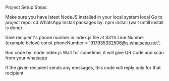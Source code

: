 

Project Setup Steps:


Make sure you have latest NodeJS installed in your local system local
Go to project repo: cd WhatsApp
Install packages by: npm install (wait untill install is done)

Give recipient's phone number in index.js file at 33'th Line Number (example below)
const phoneNumber = '917935332506@s.whatsapp.net';

Run code by: node index.js
Wait for sometime, it will give QR Code and scan from your whatsapp

If the given recipient sends any messages, this code will reply only for that recipient